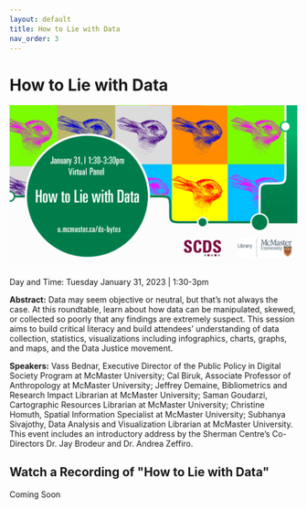 ```yaml
---
layout: default
title: How to Lie with Data
nav_order: 3
---
```


# How to Lie with Data

<img src="assets/img/HTLWD-Final.png" alt="Workshop Title Slide" width="720">

Day and Time: Tuesday January 31, 2023 | 1:30-3pm

**Abstract:** Data may seem objective or neutral, but that’s not always the case. At this roundtable, learn about how data can be manipulated, skewed, or collected so poorly that any findings are extremely suspect. This session aims to build critical literacy and build attendees’ understanding of data collection, statistics, visualizations including infographics, charts, graphs, and maps, and the Data Justice movement.

**Speakers:** Vass Bednar, Executive Director of the Public Policy in Digital Society Program at McMaster University; Cal Biruk, Associate Professor of Anthropology at McMaster University; Jeffrey Demaine, Bibliometrics and Research Impact Librarian at McMaster University; Saman Goudarzi, Cartographic Resources Librarian at McMaster University; Christine Homuth, Spatial Information Specialist at McMaster University; Subhanya Sivajothy, Data Analysis and Visualization Librarian at McMaster University. This event includes an introductory address by the Sherman Centre’s Co-Directors Dr. Jay Brodeur and Dr. Andrea Zeffiro. 

## Watch a Recording of "How to Lie with Data"

Coming Soon
